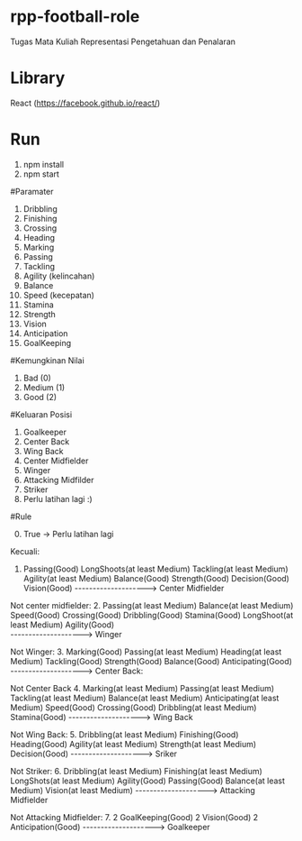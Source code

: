 # rpp-football-role
Tugas Mata Kuliah Representasi Pengetahuan dan Penalaran

# Library
React (https://facebook.github.io/react/)

# Run

1. npm install
2. npm start



#Paramater
1. Dribbling 
2. Finishing
3. Crossing 
4. Heading
5. Marking
6. Passing
7. Tackling
8. Agility (kelincahan)
9. Balance
10. Speed (kecepatan)
11. Stamina
12. Strength
13. Vision
14. Anticipation
15. GoalKeeping

#Kemungkinan Nilai
1. Bad (0)
2. Medium (1)
3. Good (2)

#Keluaran Posisi
1. Goalkeeper
2. Center Back
3. Wing Back
4. Center Midfielder
5. Winger
6. Attacking Midfilder
7. Striker
8. Perlu latihan lagi :)

#Rule

0. True -> Perlu latihan lagi

Kecuali:

1.
	Passing(Good)
	LongShoots(at least Medium)
	Tackling(at least Medium)
	Agility(at least Medium)
	Balance(Good)
	Strength(Good)
	Decision(Good)
	Vision(Good)
	--------------------> Center Midfielder

Not center midfielder:
2.
	Passing(at least Medium)
	Balance(at least Medium)
	Speed(Good)
	Crossing(Good)
	Dribbling(Good)
	Stamina(Good)
	LongShoot(at least Medium)
	Agility(Good)  
	--------------------> Winger

Not Winger:
3. 
	Marking(Good)
	Passing(at least Medium)
	Heading(at least Medium)
	Tackling(Good)
	Strength(Good)
	Balance(Good)
	Anticipating(Good)
	--------------------> Center Back:

Not Center Back
4.
	Marking(at least Medium)
	Passing(at least Medium)
	Tackling(at least Medium)
	Balance(at least Medium)
	Anticipating(at least Medium)
	Speed(Good)
	Crossing(Good)
	Dribbling(at least Medium)
	Stamina(Good)
	--------------------> Wing Back

Not Wing Back:
5.
	Dribbling(at least Medium)
	Finishing(Good)
	Heading(Good)
	Agility(at least Medium)
	Strength(at least Medium)
	Decision(Good)
	--------------------> Sriker

Not Striker:
6.
	Dribbling(at least Medium)
	Finishing(at least Medium)
	LongShots(at least Medium)
	Agility(Good)
	Passing(Good)
	Balance(at least Medium)
	Vision(at least Medium)
	--------------------> Attacking Midfielder

Not Attacking Midfielder:
7.
	2 GoalKeeping(Good)
	2 Vision(Good)
	2 Anticipation(Good)
	--------------------> Goalkeeper







  


